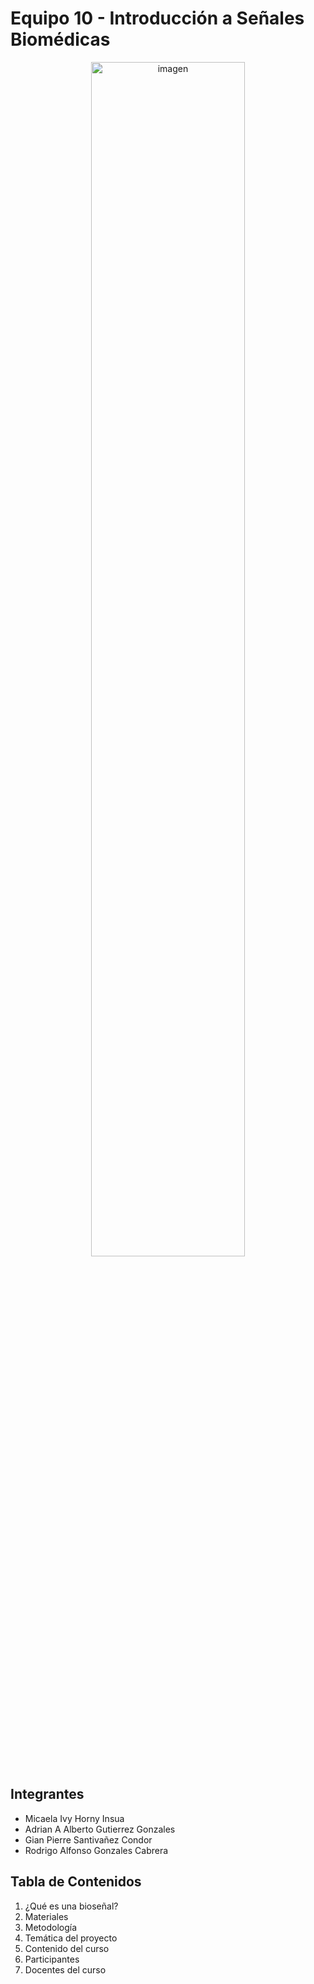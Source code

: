 # Equipo 10 - Introducción a Señales Biomédicas
<p align="center">
<img src="Software\electrocardiografo-reposo-paciente.avif" alt="imagen" width="70%">

## Integrantes
- Micaela Ivy Horny Insua
- Adrian A Alberto Gutierrez Gonzales
- Gian Pierre Santivañez Condor
- Rodrigo Alfonso Gonzales Cabrera

## Tabla de Contenidos
1. ¿Qué es una bioseñal?
2. Materiales
3. Metodología
4. Temática del proyecto
5. Contenido del curso
6. Participantes
7. Docentes del curso